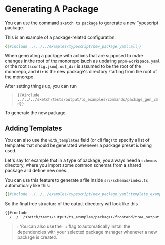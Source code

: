 # Generating A Package

You can use the command `sketch ts package` to generate a new Typescript package.

This is an example of a package-related configuration:

```yaml
{{#include ../../../examples/typescript/new_package.yaml:all}}
```

<div class="warning">

When generating a package with actions that are supposed to make changes in the root of the monorepo (such as updating `pnpm-workspace.yaml` or the root `tsconfig.json`), `out_dir` is assumed to be the root of the monorepo, and `dir` is the new package's directory starting from the root of the monorepo.
</div>

After setting things up, you can run

>`{{#include ../../../sketch/tests/output/ts_examples/commands/package_gen_cmd}}`

To generate the new package.

## Adding Templates

You can also use the `with_templates` field (or cli flag) to specify a list of templates that should be generated whenever a package preset is being used.

Let's say for example that in a type of package, you always need a `schemas` directory, where you import some common schemas from a shared package and define new ones. 

You can use this feature to generate a file inside `src/schemas/index.ts` automatically like this:

```yaml
{{#include ../../../examples/typescript/new_package.yaml:template_example}}
```

So the final tree structure of the output directory will look like this:

```
{{#include ../../../sketch/tests/output/ts_examples/packages/frontend/tree_output.txt}}
```

> ℹ️ You can also use the `-i` flag to automatically install the dependencies with your selected package manager whenever a new package is created.
